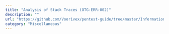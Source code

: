 ```yaml
---
title: "Analysis of Stack Traces (OTG-ERR-002)"
description: ""
url: "https://github.com/Voorivex/pentest-guide/tree/master/Information-Leakag"
category: "Miscellaneous"
---
```

